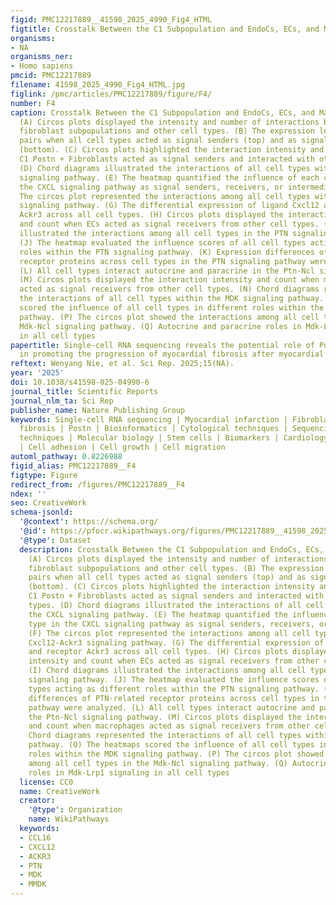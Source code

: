 ```yaml
---
figid: PMC12217889__41598_2025_4990_Fig4_HTML
figtitle: Crosstalk Between the C1 Subpopulation and EndoCs, ECs, and Macrophages
organisms:
- NA
organisms_ner:
- Homo sapiens
pmcid: PMC12217889
filename: 41598_2025_4990_Fig4_HTML.jpg
figlink: /pmc/articles/PMC12217889/figure/F4/
number: F4
caption: Crosstalk Between the C1 Subpopulation and EndoCs, ECs, and Macrophages.
  (A) Circos plots displayed the intensity and number of interactions between all
  fibroblast subpopulations and other cell types. (B) The expression levels of ligand-receptor
  pairs when all cell types acted as signal senders (top) and as signal receivers
  (bottom). (C) Circos plots highlighted the interaction intensity and count when
  C1 Postn + Fibroblasts acted as signal senders and interacted with other cell types.
  (D) Chord diagrams illustrated the interactions of all cell types within the CXCL
  signaling pathway. (E) The heatmap quantified the influence of each cell type in
  the CXCL signaling pathway as signal senders, receivers, or intermediaries. (F)
  The circos plot represented the interactions among all cell types within the Cxcl12-Ackr3
  signaling pathway. (G) The differential expression of ligand Cxcl12 and receptor
  Ackr3 across all cell types. (H) Circos plots displayed the interaction intensity
  and count when ECs acted as signal receivers from other cell types. (I) Chord diagrams
  illustrated the interactions among all cell types in the PTN signaling pathway.
  (J) The heatmap evaluated the influence scores of all cell types acting as different
  roles within the PTN signaling pathway. (K) Expression differences of PTN-related
  receptor proteins across cell types in the PTN signaling pathway were analyzed.
  (L) All cell types interact autocrine and paracrine in the Ptn-Ncl signaling pathway.
  (M) Circos plots displayed the interaction intensity and count when macrophages
  acted as signal receivers from other cell types. (N) Chord diagrams represented
  the interactions of all cell types within the MDK signaling pathway. (O) The heatmaps
  scored the influence of all cell types in different roles within the MDK signaling
  pathway. (P) The circos plot showed the interactions among all cell types in the
  Mdk-Ncl signaling pathway. (Q) Autocrine and paracrine roles in Mdk-Lrp1 signaling
  in all cell types
papertitle: Single-cell RNA sequencing reveals the potential role of Postn(+) fibroblasts
  in promoting the progression of myocardial fibrosis after myocardial infarction
reftext: Wenyang Nie, et al. Sci Rep. 2025;15(NA).
year: '2025'
doi: 10.1038/s41598-025-04990-6
journal_title: Scientific Reports
journal_nlm_ta: Sci Rep
publisher_name: Nature Publishing Group
keywords: Single-cell RNA sequencing | Myocardial infarction | Fibroblasts | Myocardial
  fibrosis | Postn | Bioinformatics | Cytological techniques | Sequencing | Biological
  techniques | Molecular biology | Stem cells | Biomarkers | Cardiology | Cell biology
  | Cell adhesion | Cell growth | Cell migration
automl_pathway: 0.8226988
figid_alias: PMC12217889__F4
figtype: Figure
redirect_from: /figures/PMC12217889__F4
ndex: ''
seo: CreativeWork
schema-jsonld:
  '@context': https://schema.org/
  '@id': https://pfocr.wikipathways.org/figures/PMC12217889__41598_2025_4990_Fig4_HTML.html
  '@type': Dataset
  description: Crosstalk Between the C1 Subpopulation and EndoCs, ECs, and Macrophages.
    (A) Circos plots displayed the intensity and number of interactions between all
    fibroblast subpopulations and other cell types. (B) The expression levels of ligand-receptor
    pairs when all cell types acted as signal senders (top) and as signal receivers
    (bottom). (C) Circos plots highlighted the interaction intensity and count when
    C1 Postn + Fibroblasts acted as signal senders and interacted with other cell
    types. (D) Chord diagrams illustrated the interactions of all cell types within
    the CXCL signaling pathway. (E) The heatmap quantified the influence of each cell
    type in the CXCL signaling pathway as signal senders, receivers, or intermediaries.
    (F) The circos plot represented the interactions among all cell types within the
    Cxcl12-Ackr3 signaling pathway. (G) The differential expression of ligand Cxcl12
    and receptor Ackr3 across all cell types. (H) Circos plots displayed the interaction
    intensity and count when ECs acted as signal receivers from other cell types.
    (I) Chord diagrams illustrated the interactions among all cell types in the PTN
    signaling pathway. (J) The heatmap evaluated the influence scores of all cell
    types acting as different roles within the PTN signaling pathway. (K) Expression
    differences of PTN-related receptor proteins across cell types in the PTN signaling
    pathway were analyzed. (L) All cell types interact autocrine and paracrine in
    the Ptn-Ncl signaling pathway. (M) Circos plots displayed the interaction intensity
    and count when macrophages acted as signal receivers from other cell types. (N)
    Chord diagrams represented the interactions of all cell types within the MDK signaling
    pathway. (O) The heatmaps scored the influence of all cell types in different
    roles within the MDK signaling pathway. (P) The circos plot showed the interactions
    among all cell types in the Mdk-Ncl signaling pathway. (Q) Autocrine and paracrine
    roles in Mdk-Lrp1 signaling in all cell types
  license: CC0
  name: CreativeWork
  creator:
    '@type': Organization
    name: WikiPathways
  keywords:
  - CCL16
  - CXCL12
  - ACKR3
  - PTN
  - MDK
  - MMDK
---
```

